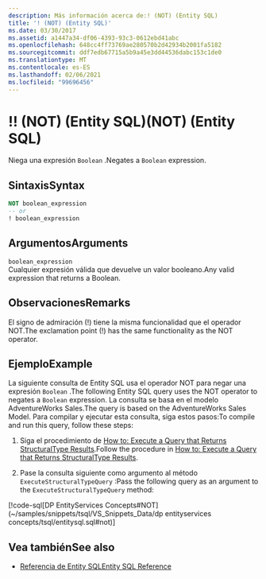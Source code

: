 ```yaml
---
description: Más información acerca de:! (NOT) (Entity SQL)
title: '! (NOT) (Entity SQL)'
ms.date: 03/30/2017
ms.assetid: a1447a34-df06-4393-93c3-0612ebd41abc
ms.openlocfilehash: 648cc4ff73769ae280570b2d42934b2001fa5182
ms.sourcegitcommit: ddf7edb67715a5b9a45e3dd44536dabc153c1de0
ms.translationtype: MT
ms.contentlocale: es-ES
ms.lasthandoff: 02/06/2021
ms.locfileid: "99696456"
---
```

# <a name="-not-entity-sql"></a><span data-ttu-id="2cb48-105">!</span><span class="sxs-lookup"><span data-stu-id="2cb48-105">!</span></span> <span data-ttu-id="2cb48-106">(NOT) (Entity SQL)</span><span class="sxs-lookup"><span data-stu-id="2cb48-106">(NOT) (Entity SQL)</span></span>

<span data-ttu-id="2cb48-107">Niega una expresión `Boolean` .</span><span class="sxs-lookup"><span data-stu-id="2cb48-107">Negates a `Boolean` expression.</span></span>  
  
## <a name="syntax"></a><span data-ttu-id="2cb48-108">Sintaxis</span><span class="sxs-lookup"><span data-stu-id="2cb48-108">Syntax</span></span>  
  
```sql  
NOT boolean_expression  
-- or  
! boolean_expression  
```
  
## <a name="arguments"></a><span data-ttu-id="2cb48-109">Argumentos</span><span class="sxs-lookup"><span data-stu-id="2cb48-109">Arguments</span></span>  

 `boolean_expression`  
 <span data-ttu-id="2cb48-110">Cualquier expresión válida que devuelve un valor booleano.</span><span class="sxs-lookup"><span data-stu-id="2cb48-110">Any valid expression that returns a Boolean.</span></span>  
  
## <a name="remarks"></a><span data-ttu-id="2cb48-111">Observaciones</span><span class="sxs-lookup"><span data-stu-id="2cb48-111">Remarks</span></span>  

 <span data-ttu-id="2cb48-112">El signo de admiración (!) tiene la misma funcionalidad que el operador NOT.</span><span class="sxs-lookup"><span data-stu-id="2cb48-112">The exclamation point (!) has the same functionality as the NOT operator.</span></span>  
  
## <a name="example"></a><span data-ttu-id="2cb48-113">Ejemplo</span><span class="sxs-lookup"><span data-stu-id="2cb48-113">Example</span></span>  

 <span data-ttu-id="2cb48-114">La siguiente consulta de Entity SQL usa el operador NOT para negar una expresión `Boolean` .</span><span class="sxs-lookup"><span data-stu-id="2cb48-114">The following Entity SQL query uses the NOT operator to negates a `Boolean` expression.</span></span> <span data-ttu-id="2cb48-115">La consulta se basa en el modelo AdventureWorks Sales.</span><span class="sxs-lookup"><span data-stu-id="2cb48-115">The query is based on the AdventureWorks Sales Model.</span></span> <span data-ttu-id="2cb48-116">Para compilar y ejecutar esta consulta, siga estos pasos:</span><span class="sxs-lookup"><span data-stu-id="2cb48-116">To compile and run this query, follow these steps:</span></span>  
  
1. <span data-ttu-id="2cb48-117">Siga el procedimiento de [How to: Execute a Query that Returns StructuralType Results](../how-to-execute-a-query-that-returns-structuraltype-results.md).</span><span class="sxs-lookup"><span data-stu-id="2cb48-117">Follow the procedure in [How to: Execute a Query that Returns StructuralType Results](../how-to-execute-a-query-that-returns-structuraltype-results.md).</span></span>  
  
2. <span data-ttu-id="2cb48-118">Pase la consulta siguiente como argumento al método `ExecuteStructuralTypeQuery` :</span><span class="sxs-lookup"><span data-stu-id="2cb48-118">Pass the following query as an argument to the `ExecuteStructuralTypeQuery` method:</span></span>  
  
 [!code-sql[DP EntityServices Concepts#NOT](~/samples/snippets/tsql/VS_Snippets_Data/dp entityservices concepts/tsql/entitysql.sql#not)]  
  
## <a name="see-also"></a><span data-ttu-id="2cb48-119">Vea también</span><span class="sxs-lookup"><span data-stu-id="2cb48-119">See also</span></span>

- [<span data-ttu-id="2cb48-120">Referencia de Entity SQL</span><span class="sxs-lookup"><span data-stu-id="2cb48-120">Entity SQL Reference</span></span>](entity-sql-reference.md)
